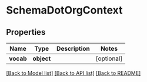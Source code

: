 # SchemaDotOrgContext

## Properties
Name | Type | Description | Notes
------------ | ------------- | ------------- | -------------
**vocab** | **object** |  | [optional] 

[[Back to Model list]](../README.md#documentation-for-models) [[Back to API list]](../README.md#documentation-for-api-endpoints) [[Back to README]](../README.md)

